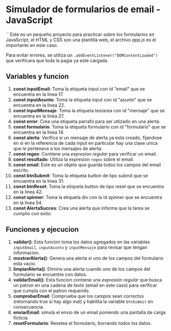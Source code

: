 # Simulador de formularios de email - JavaScript
``
Este es un pequeño proyecto para practicar sobre los formularios en JavaScript, el HTML y CSS son una plantilla web, el archivo *app.js* es el importante en este caso.

Para evitar errores, se utiliza un `.addEventListener("DOMContentLoaded")` que verificara que toda la pagia ya este cargada.


## Variables y funcion 
1. **const inputEmail**: Toma la etiqueta input con id "email" que se encuentra en la linea 17.
2. **const inputAsunto**: Toma la etiqueta input con id "asunto" que se encuentra en la linea 22.
3. **const inputMensaje**: Toma la etiqueta textarea con id "mensaje" que se encuentra en la linea 27.
4. **const error**: Crea una etiqueta parrafo para ser utlizado en una alerta.
5. **const formulario**: Toma la etiqueta formulario con id "formulario" que se encuentra en la linea 14.
6. **const alerta**: Verifica si un mensaje de alerta ya esta creado, fijandose en si en la referencia de cada input en particular hay una clase unica que le pertenece a los mensajes de alerta.
7. **const regex**: Contiene una *expresion regular* para verificar un email.
8. **const resultado**: Utiliza la expresion `regex` sobre el email.
9. **const email**: Este es un objeto que guarda todos los campos del email escrito.
10. **const btnSubmit**: Toma la etiqueta button de tipo submit que se encuentra en la linea 31.
11. **const btnReset**: Toma la etiqueta button de tipo reset que se encuentra en la linea 42.
12. **const spinner**: Toma la etiqueta div con la id spinner que se encuentra en la linea 54.
13. **const AlertaSucces**: Crea una alerta que informa que la tarea se cumplio con exito.

## Funciones y ejecucion 
1. **validar()**: Esta funcion toma los datos agregados en las variables `inputEmail`, `inputAsunto` y `inputMensaje` para revisar que tengan informacion.
2. **mostrarAlerta()**: Genera una alerta si uno de los campos del formulario esta vacio.
3. **limpiarAlerta()**: Elimina una alerta cuando uno de los campos del furmulario se encuentre con datos.
4. **validarEmail()**: Esta funcion contiene una *expresión regular* que busca un patron en una cadena de texto (email en este caso) para verificar que cumpla con el patron requerido.
5. **comprobarEmail**: Comprueba que los campos sean correctos (retornando true si hay algo mal) y habilita la variable `btnSubmit` en consecuencia.
6. **enviarEmail**: simula el envio de un email poniendo una pantalla de carga ficticia.
7. **resetFormulario**: Resetea el formulario, borrando todos los datos.